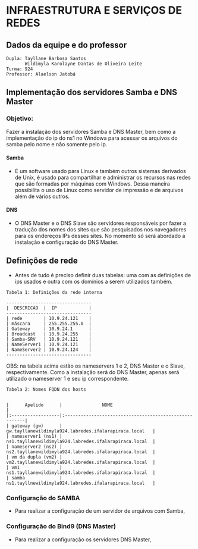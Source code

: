 # INFRAESTRUTURA E SERVIÇOS DE REDES

## Dados da equipe e do professor

```
Dupla: Tayllane Barbosa Santos
       Wildimyla Karolayne Dantas de Oliveira Leite
Turma: 924
Professor: Alaelson Jatobá
```

## Implementação dos servidores Samba e DNS Master

### Objetivo: 

Fazer a instalação dos servidores Samba e DNS Master, bem como a implementação do ip do ns1 no Windowa para acessar os arquivos do samba pelo nome e não somente pelo ip. 

#### Samba

* É um software usado para Linux e também outros sistemas derivados de Unix, é usado para compartilhar e administrar os recursos nas redes que são formadas por máquinas com Windows. Dessa maneira possibilita o uso de Linux como servidor de impressão e de arquivos além de vários outros.


#### DNS 

* O DNS Master e o DNS Slave são servidores responsáveis por fazer a tradução dos nomes dos sites que são pesquisados nos navegadores para os endereços IPs desses sites. No momento só será abordado a instalação e configuração do DNS Master.


## Definições de rede

   * Antes de tudo é preciso definir duas tabelas: uma com as definições de ips usados e outra com os domínios a serem utilizados também.

```
Tabela 1: Definições da rede interna

--------------------------------
|  DESCRICAO  |  IP            |
--------------------------------
| rede        | 10.9.24.121    |
| máscara     | 255.255.255.0  |
| Gateway     | 10.9.24.1      |
| Broadcast   | 10.9.24.255    |
| Samba-SRV   | 10.9.24.121    |
| NameServer1 | 10.9.24.121    |
| NameServer2 | 10.9.24.124    |
--------------------------------
```      

OBS: na tabela acima estão os nameservers 1 e 2, DNS Master e o Slave, respectivamente. Como a instalação será do DNS Master, apenas será utilizado o nameserver 1 e seu ip correspondente. 

```
Tabela 2: Nomes FQDN dos hosts


|      Apelido      |               NOME                                     |
|:------------------|:-------------------------------------------------------|
| gateway (gw)      | gw.tayllanewildimyla924.labredes.ifalarapiraca.local   |
| nameserver1 (ns1) | ns1.tayllanewildimyla924.labredes.ifalarapiraca.local  |
| nameserver2 (ns2) | ns2.tayllanewildimyla924.labredes.ifalarapiraca.local  |
| vm da dupla (vm2) | vm2.tayllanewildimyla924.labredes.ifalarapiraca.local  |
| vm1               | ns1.tayllanewildimyla924.labredes.ifalarapiraca.local  |
| samba             | ns1.tayllnewildimyla924.labredes.ifalarapiraca.local   |
```
### Configuração do SAMBA

* Para realizar a configuração de um servidor de arquivos com Samba, 

### Configuração do Bind9 (DNS Master)

* Para realizar a configuração os servidores DNS Master, 
